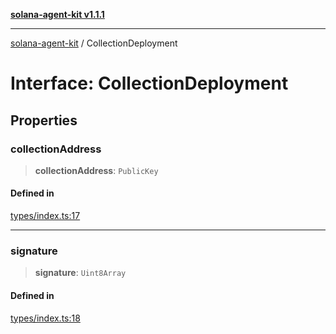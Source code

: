[**solana-agent-kit v1.1.1**](../README.md)

***

[solana-agent-kit](../README.md) / CollectionDeployment

# Interface: CollectionDeployment

## Properties

### collectionAddress

> **collectionAddress**: `PublicKey`

#### Defined in

[types/index.ts:17](https://github.com/scriptscrypt/solana-agent-kit/blob/a820222cbc6538b7b24a8b29ee43679a229c9635/src/types/index.ts#L17)

***

### signature

> **signature**: `Uint8Array`

#### Defined in

[types/index.ts:18](https://github.com/scriptscrypt/solana-agent-kit/blob/a820222cbc6538b7b24a8b29ee43679a229c9635/src/types/index.ts#L18)

